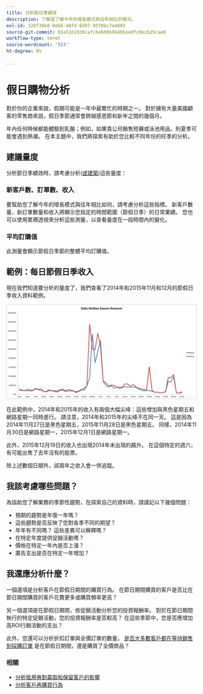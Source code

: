 ```yaml
---
title: 分析節日季績效
description: 了解並了解今年的增長模式與往年相比的情況。
exl-id: 328f30b8-0db6-48fd-8d97-95f0bc7e4803
source-git-commit: 03a5161930cafcbe600b96465ee0fc0ecb25cae8
workflow-type: tm+mt
source-wordcount: '553'
ht-degree: 0%

---
```


# 假日購物分析

對於你的企業來說，假期可能是一年中最繁忙的時期之一。 對於擁有大量美國顧客的零售商來說，假日季節通常會跨越感恩節和新年之間的幾個月。

年內任何時候都能體驗到乳酪；例如，如果貴公司銷售短褲或泳池用品，則夏季可能會遇到熱潮。 在本主題中，我們將探索有助於您比較不同年份的旺季的分析。

## 建議量度

分析節日季績效時，請考慮分析([或建築](../../data-user/reports/ess-manage-data-metrics.md))這些量度：

### 新客戶數、訂單數、收入

要幫助您了解今年的增長模式與往年相比如何，請考慮分析這些指標。 新客戶數量、新訂單數量和收入將顯示您指定的時間範圍（節假日季）的日常業績。 您也可以使用累積透視來分析這些測量，以查看量度在一段時間內的變化。

### 平均訂購值

此測量會顯示節假日季節的整體平均訂購值。

## 範例：每日節假日季收入

現在我們知道要分析的量度了，我們查看了2014年和2015年11月和12月的節假日季收入資料範例。

![2014年及2015年每日節日季收入](../../assets/Analyzing_holiday_season.png)

在此範例中，2014年和2015年的收入有兩個大幅尖峰：這些增加與黑色星期五和網路星期一同時進行。 請注意，2014年和2015年的尖峰不在同一天。 這是因為2014年11月27日是黑色星期五，2015年11月28日是黑色星期五。 同樣，2014年11月30日是網路星期一，2015年12月1日是網路星期一。

此外，2015年12月19日的收入也出現2014年未出現的飆升。 在這個特定的週六，有可能出售了去年沒有的股票。

除上述數個日期外，該兩年之收入會一併追蹤。

## 我該考慮哪些問題？

為協助您了解業務的季節性趨勢，在探索自己的資料時，請謹記以下幾個問題：

* 預期的趨勢是年復一年嗎？
* 這些趨勢是否反映了您對各季不同的期望？
* 年年有不同嗎？ 這些差異可以解釋嗎？
* 在特定年度提供促銷活動嗎？
* 價格在特定一年內是否上漲？
* 廣告支出是否在特定一年增加？

## 我還應分析什麼？

一個選項是分析客戶在節假日期間的購買行為。 在節日期間購買的客戶是否比在節日期間購買的客戶花費更多或購買頻率更高？

另一個選項是在節假日期間，依促銷活動分析您的投資報酬率。 對於在節日期間執行的特定促銷活動，您的投資報酬率是否較高？ 在這些季節中，您是否應增加高ROI行銷活動的支出？

此外，您還可以分析折扣訂單與全價訂單的數量。 [是否大多數客戶都在等待銷售到採購訂單](../analysis/coupon-usage.md) 是在節假日期間，還是購買了全價商品？

### 相關

* [分析抵用券對贏取和保留客戶的影響](../analysis/coupon-impact.md)
* [分析客戶再購買行為](../analysis/repurchase-behavior.md)
